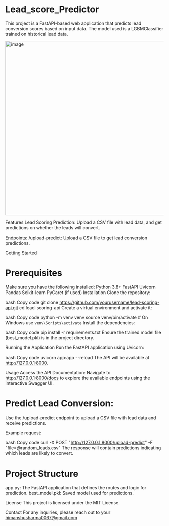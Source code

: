 # Lead_score_Predictor
This project is a FastAPI-based web application that predicts lead conversion scores based on input data. The model used is a LGBMClassifier trained on historical lead data.

<img width="553" alt="image" src="https://github.com/user-attachments/assets/56839854-8f87-4b57-b138-ed4d9333e03f">


Features
Lead Scoring Prediction: Upload a CSV file with lead data, and get predictions on whether the leads will convert.

Endpoints:
/upload-predict: Upload a CSV file to get lead conversion predictions.

Getting Started
# Prerequisites
Make sure you have the following installed:
Python 3.8+
FastAPI
Uvicorn
Pandas
Scikit-learn
PyCaret (if used)
Installation
Clone the repository:

bash
Copy code
git clone https://github.com/yourusername/lead-scoring-api.git
cd lead-scoring-api
Create a virtual environment and activate it:

bash
Copy code
python -m venv venv
source venv/bin/activate  # On Windows use `venv\Scripts\activate`
Install the dependencies:

bash
Copy code
pip install -r requirements.txt
Ensure the trained model file (best_model.pkl) is in the project directory.

Running the Application
Run the FastAPI application using Uvicorn:

bash
Copy code
uvicorn app:app --reload
The API will be available at http://127.0.0.1:8000.

Usage
Access the API Documentation:
Navigate to http://127.0.0.1:8000/docs to explore the available endpoints using the interactive Swagger UI.

# Predict Lead Conversion:

Use the /upload-predict endpoint to upload a CSV file with lead data and receive predictions.

Example request:

bash
Copy code
curl -X POST "http://127.0.0.1:8000/upload-predict" -F "file=@random_leads.csv"
The response will contain predictions indicating which leads are likely to convert.

# Project Structure
app.py: The FastAPI application that defines the routes and logic for prediction.
best_model.pkl: Saved model used for predictions.

License
This project is licensed under the MIT License.

Contact
For any inquiries, please reach out to your himanshusharma0067@gmail.com
